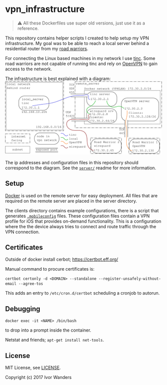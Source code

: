 # vpn_infrastructure

> :warning: All these Dockerfiles use super old versions, just use it as a reference.

This repository contains helper scripts I created to help setup my VPN
infrastructure. My goal was to be able to reach a local server behind a
residential router from my [road warriors][road_warrior].

For connecting the Linux based machines in my network I use [tinc][tinc]. Some
road warriors are not capable of running tinc and rely on [OpenVPN][openvpn] to
gain access to the network.

The infrastructure is best explained with a diagram:
![VPN_infrastructure](doc/vpn_infrastructure.png)

The ip addresses and configuration files in this repository should correspond
to the diagram. See the [`server/`](/server) readme for more information.

## Setup
[Docker][docker] is used on the remote server for easy deployment. All files
that are required on the remote server are placed in the server directory.

The clients directory contains example configurations, there is a script 
that generates [`.mobileconfig`][mobileconfig_apple_docs] files. These
configuration files contain a VPN profile for iOS that provides on-demand
functionality. This is a configuration where the the device always tries to
connect and route traffic through the VPN connection.

## Certificates

Outside of docker install cerbot; https://certbot.eff.org/

Manual command to procure certificates is:
```
certbot certonly -d <DOMAIN> --standalone --register-unsafely-without-email --agree-tos
```

This adds an entry to `/etc/cron.d/certbot` scheduling a cronjob to autorun.

## Debugging
```
docker exec -it <NAME> /bin/bash
```
to drop into a prompt inside the container.

Netstat and friends; `apt-get install net-tools`.

## License

MIT License, see [LICENSE](LICENSE).

Copyright (c) 2017 Ivor Wanders

[road_warrior]: https://en.wikipedia.org/wiki/Road_warrior_(computing)
[tinc]: https://www.tinc-vpn.org/
[openvpn]: https://openvpn.net/
[docker]: https://www.docker.com/
[mobileconfig_apple_docs]: https://developer.apple.com/library/content/featuredarticles/iPhoneConfigurationProfileRef/Introduction/Introduction.html#//apple_ref/doc/uid/TP40010206